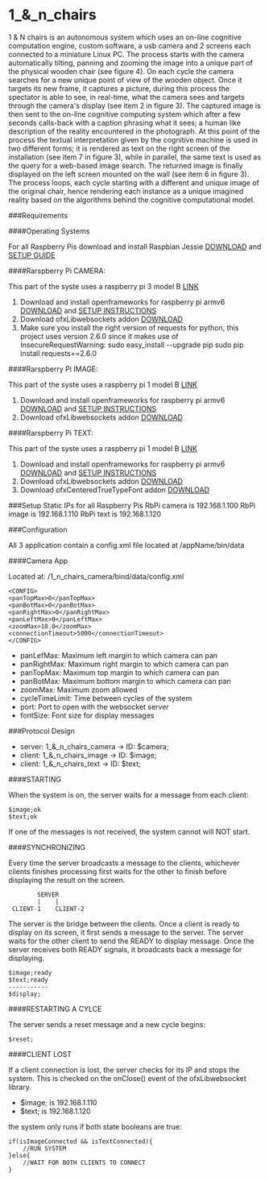 # 1_&_n_chairs

1 & N chairs is an autonomous system which uses an on-line cognitive computation engine, custom software, a usb camera and 2 screens each connected to a miniature Linux PC. The process starts with the camera automatically tilting, panning and zooming the image into a unique part of the physical wooden chair (see figure 4). On each cycle the camera searches for a new unique point of view of the wooden object. Once it targets its new frame, it captures a picture, during this process the spectator is able to see, in real-time, what the camera sees and targets through the camera's display (see item 2 in figure 3). The captured image is then sent to the on-line cognitive computing system which after a few seconds calls-back with a caption phrasing what it sees; a human like description of the reality encountered in the photograph. At this point of the process the textual interpretation given by the cognitive machine is used in two different forms; it is rendered as text on the right screen of the installation (see item 7 in figure 3), while in parallel, the same text is used as the query for a web-based image search. The returned image is finally displayed on the left screen mounted on the wall (see item 6 in figure 3). The process loops, each cycle starting with a different and unique image of the original chair, hence rendering  each instance as a unique imagined reality based on the algorithms behind the cognitive computational model.

###Requirements

####Operating Systems

For all Raspberry Pis download and install Raspbian Jessie [DOWNLOAD](https://www.raspberrypi.org/downloads/raspbian/) and [SETUP GUIDE](https://www.raspberrypi.org/documentation/installation/installing-images/README.md)

####Rarspberry Pi CAMERA:

This part of the syste uses a raspberry pi 3 model B [LINK](https://www.raspberrypi.org/products/raspberry-pi-3-model-b/)

1. Download and install openframeworks for raspberry pi armv6 [DOWNLOAD](http://openframeworks.cc/download/) and [SETUP INSTRUCTIONS](http://openframeworks.cc/setup/raspberrypi/) 
2. Download ofxLibwebsockets addon [DOWNLOAD](https://github.com/robotconscience/ofxLibwebsockets)
3. Make sure you install the right version of requests for python, this project uses version 2.6.0 since it makes use of InsecureRequestWarning:
	sudo easy_install --upgrade pip
	sudo pip install requests==2.6.0

####Rarspberry Pi IMAGE:

This part of the syste uses a raspberry pi 1 model B [LINK](https://www.raspberrypi.org/products/model-b/)

1. Download and install openframeworks for raspberry pi armv6 [DOWNLOAD](http://openframeworks.cc/download/) and [SETUP INSTRUCTIONS](http://openframeworks.cc/setup/raspberrypi/) 
2. Download ofxLibwebsockets addon [DOWNLOAD](https://github.com/robotconscience/ofxLibwebsockets)

####Rarspberry Pi TEXT:

This part of the syste uses a raspberry pi 1 model B [LINK](https://www.raspberrypi.org/products/model-b/)

1. Download and install openframeworks for raspberry pi armv6 [DOWNLOAD](http://openframeworks.cc/download/) and [SETUP INSTRUCTIONS](http://openframeworks.cc/setup/raspberrypi/) 
2. Download ofxLibwebsockets addon [DOWNLOAD](https://github.com/robotconscience/ofxLibwebsockets)
3. Download ofxCenteredTrueTypeFont addon [DOWNLOAD](https://github.com/armadillu/ofxCenteredTrueTypeFont)

###Setup Static IPs for all Raspberry Pis
RbPi camera is 192.168.1.100
RbPi image is 192.168.1.110
RbPi text is 192.168.1.120

###Configuration

All 3 application contain a config.xml file located at /appName/bin/data

####Camera App

Located at: /1_n_chairs_camera/bind/data/config.xml
	
	<CONFIG>
	<panTopMax>0</panTopMax>
	<panBotMax>0</panBotMax>
	<panRightMax>0</panRightMax>
	<panLeftMax>0</panLeftMax>
	<zoomMax>10.0</zoomMax>
	<connectionTimeout>5000</connectionTimeout>
	</CONFIG>

- panLefMax: 			Maximum left margin to which camera can pan
- panRightMax:		Maximum right margin to which camera can pan
- panTopMax: 			Maximum top margin to which camera can pan
- panBotMax: 			Maximum bottom margin to which camera can pan
- zoomMax:			Maximum zoom allowed
- cycleTimeLimit: 	Time between cycles of the system
- port:				Port to open with the websocket server
- fontSize: 			Font size for display messages

###Protocol Design

- server: 1_&_n_chairs_camera	-> ID: $camera;
- client: 1_&_n_chairs_image	-> ID: $image;
- client: 1_&_n_chairs_text	-> ID: $text;

####STARTING

When the system is on, the server waits for a message from each client:
	
	$image;ok
	$text;ok

If one of the messages is not received, the system cannot will NOT start.

####SYNCHRONIZING

Every time the server broadcasts a message to the clients, whichever clients finishes processing first waits for the other to finish before displaying the result on the screen.

			SERVER
			|	 |
	 CLIENT-1	 CLIENT-2

The server is the bridge between the clients. Once a client is ready to display on its screen, it first sends a message to the server. The server waits for the other client to send the READY to display message. Once the server receives both READY signals, it broadcasts back a message for displaying.

	$image;ready
	$text;ready
	-----------
	$display;

####RESTARTING A CYLCE

The server sends a reset message and a new cycle begins:
	
	$reset;

####CLIENT LOST

If a client connection is lost, the server checks for its IP and stops the system. This is checked on the onClose() event of the ofxLibwebsocket library.

- $image; is 192.168.1.110
- $text; is 192.168.1.120

the system only runs if both state booleans are true:

	if(isImageConnected && isTextConnected){
		//RUN SYSTEM
	}else{
		//WAIT FOR BOTH CLIENTS TO CONNECT
	}
